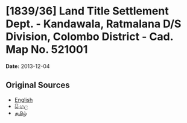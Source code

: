 # [1839/36] Land Title Settlement Dept. - Kandawala, Ratmalana D/S Division, Colombo District - Cad. Map No. 521001

**Date:** 2013-12-04

## Original Sources

- [English](https://documents.gov.lk/view/extra-gazettes/2013/12/1839-36_E.pdf)
- [සිංහල](https://documents.gov.lk/view/extra-gazettes/2013/12/1839-36_S.pdf)
- [தமிழ்](https://documents.gov.lk/view/extra-gazettes/2013/12/1839-36_T.pdf)
